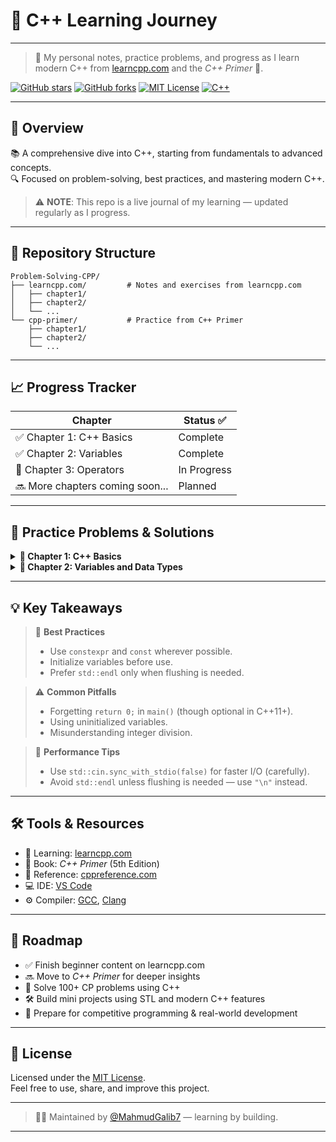# 🚀 C++ Learning Journey

---

> 🧠 My personal notes, practice problems, and progress as I learn modern C++ from [learncpp.com](https://www.learncpp.com) and the *C++ Primer* 📘.

[![GitHub stars](https://img.shields.io/github/stars/MahmudGalib7/Problem-Solving-CPP?style=social)](https://github.com/MahmudGalib7/Problem-Solving-CPP/stargazers)
[![GitHub forks](https://img.shields.io/github/forks/MahmudGalib7/Problem-Solving-CPP?style=social)](https://github.com/MahmudGalib7/Problem-Solving-CPP/network/members)
[![MIT License](https://img.shields.io/badge/license-MIT-green)](https://opensource.org/licenses/MIT)
[![C++](https://img.shields.io/badge/language-C++17-blue.svg)](https://en.cppreference.com/w/cpp)

---

## 📌 Overview

📚 A comprehensive dive into C++, starting from fundamentals to advanced concepts.  
🔍 Focused on problem-solving, best practices, and mastering modern C++.

> ⚠️ **NOTE**: This repo is a live journal of my learning — updated regularly as I progress.

---

## 📂 Repository Structure

```
Problem-Solving-CPP/
├── learncpp.com/         # Notes and exercises from learncpp.com
│   ├── chapter1/
│   ├── chapter2/
│   └── ...
└── cpp-primer/           # Practice from C++ Primer
    ├── chapter1/
    ├── chapter2/
    └── ...
```

---

## 📈 Progress Tracker

| Chapter                         | Status ✅ |
|---------------------------------|-----------|
| ✅ Chapter 1: C++ Basics        | Complete |
| ✅ Chapter 2: Variables         | Complete |
| 🔄 Chapter 3: Operators         | In Progress |
| 🔜 More chapters coming soon... | Planned |

---

## 🧩 Practice Problems & Solutions

<details>
<summary><strong>📘 Chapter 1: C++ Basics</strong></summary>

### 🔹 1.1 Statements and Structure of a Program

```cpp
#include <iostream>

int main() {
    std::cout << "Hello, World!" << std::endl;
    return 0;
}
```

📝 **Concepts Covered**:
- Basic syntax
- `main()` function
- Output with `std::cout`
- Return statement

</details>

<details>
<summary><strong>🔧 Chapter 2: Variables and Data Types</strong></summary>

### 🔹 2.1 Data Types Overview

```cpp
#include <iostream>

int main() {
    int integer = 42;
    double floating = 3.14159;
    char character = 'A';
    bool boolean = true;

    std::cout << "Integer: " << integer << "\n";
    std::cout << "Floating: " << floating << "\n";
    std::cout << "Character: " << character << "\n";
    std::cout << "Boolean: " << boolean << "\n";

    return 0;
}
```

📌 **Concepts Covered**:
- Fundamental data types (`int`, `double`, `char`, `bool`)
- Basic output formatting

</details>

---

## 💡 Key Takeaways

> 🧭 **Best Practices**  
> - Use `constexpr` and `const` wherever possible.  
> - Initialize variables before use.  
> - Prefer `std::endl` only when flushing is needed.

> ⚠️ **Common Pitfalls**  
> - Forgetting `return 0;` in `main()` (though optional in C++11+).  
> - Using uninitialized variables.  
> - Misunderstanding integer division.

> 🚀 **Performance Tips**  
> - Use `std::cin.sync_with_stdio(false)` for faster I/O (carefully).  
> - Avoid `std::endl` unless flushing is needed — use `"\n"` instead.  

---

## 🛠 Tools & Resources

- 🧠 Learning: [learncpp.com](https://www.learncpp.com)
- 📘 Book: *C++ Primer* (5th Edition)
- 📎 Reference: [cppreference.com](https://en.cppreference.com/)
- 💻 IDE: [VS Code](https://code.visualstudio.com/)
- ⚙️ Compiler: [GCC](https://gcc.gnu.org/), [Clang](https://clang.llvm.org/)

---

## 📅 Roadmap

- ✅ Finish beginner content on learncpp.com
- 🔜 Move to *C++ Primer* for deeper insights
- 🧪 Solve 100+ CP problems using C++
- 🛠️ Build mini projects using STL and modern C++ features
- 💼 Prepare for competitive programming & real-world development

---

## 📜 License

Licensed under the [MIT License](LICENSE).  
Feel free to use, share, and improve this project.

---

> 👨‍💻 Maintained by [@MahmudGalib7](https://github.com/MahmudGalib7) — learning by building.


---

